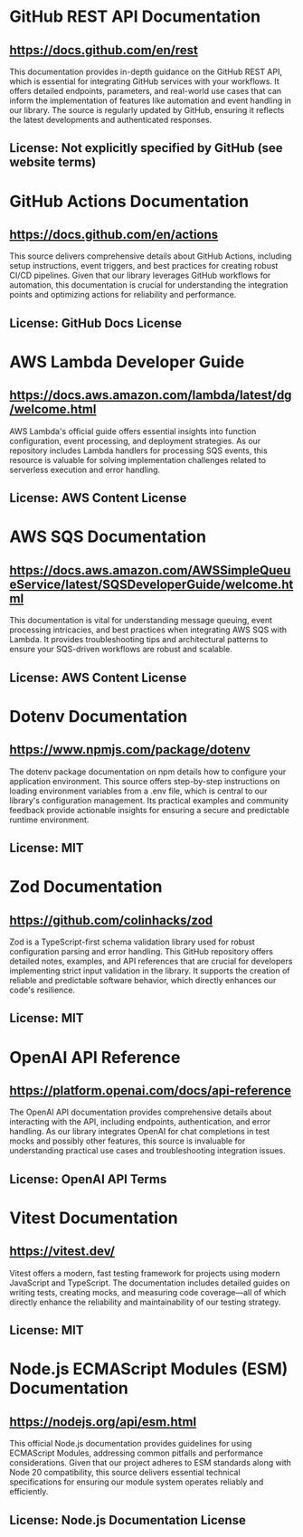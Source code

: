 # GitHub REST API Documentation
## https://docs.github.com/en/rest
This documentation provides in-depth guidance on the GitHub REST API, which is essential for integrating GitHub services with your workflows. It offers detailed endpoints, parameters, and real-world use cases that can inform the implementation of features like automation and event handling in our library. The source is regularly updated by GitHub, ensuring it reflects the latest developments and authenticated responses. 
## License: Not explicitly specified by GitHub (see website terms)

# GitHub Actions Documentation
## https://docs.github.com/en/actions
This source delivers comprehensive details about GitHub Actions, including setup instructions, event triggers, and best practices for creating robust CI/CD pipelines. Given that our library leverages GitHub workflows for automation, this documentation is crucial for understanding the integration points and optimizing actions for reliability and performance. 
## License: GitHub Docs License

# AWS Lambda Developer Guide
## https://docs.aws.amazon.com/lambda/latest/dg/welcome.html
AWS Lambda's official guide offers essential insights into function configuration, event processing, and deployment strategies. As our repository includes Lambda handlers for processing SQS events, this resource is valuable for solving implementation challenges related to serverless execution and error handling. 
## License: AWS Content License

# AWS SQS Documentation
## https://docs.aws.amazon.com/AWSSimpleQueueService/latest/SQSDeveloperGuide/welcome.html
This documentation is vital for understanding message queuing, event processing intricacies, and best practices when integrating AWS SQS with Lambda. It provides troubleshooting tips and architectural patterns to ensure your SQS-driven workflows are robust and scalable. 
## License: AWS Content License

# Dotenv Documentation
## https://www.npmjs.com/package/dotenv
The dotenv package documentation on npm details how to configure your application environment. This source offers step-by-step instructions on loading environment variables from a .env file, which is central to our library's configuration management. Its practical examples and community feedback provide actionable insights for ensuring a secure and predictable runtime environment.
## License: MIT

# Zod Documentation
## https://github.com/colinhacks/zod
Zod is a TypeScript-first schema validation library used for robust configuration parsing and error handling. This GitHub repository offers detailed notes, examples, and API references that are crucial for developers implementing strict input validation in the library. It supports the creation of reliable and predictable software behavior, which directly enhances our code's resilience.
## License: MIT

# OpenAI API Reference
## https://platform.openai.com/docs/api-reference
The OpenAI API documentation provides comprehensive details about interacting with the API, including endpoints, authentication, and error handling. As our library integrates OpenAI for chat completions in test mocks and possibly other features, this source is invaluable for understanding practical use cases and troubleshooting integration issues.
## License: OpenAI API Terms

# Vitest Documentation
## https://vitest.dev/
Vitest offers a modern, fast testing framework for projects using modern JavaScript and TypeScript. The documentation includes detailed guides on writing tests, creating mocks, and measuring code coverage—all of which directly enhance the reliability and maintainability of our testing strategy.
## License: MIT

# Node.js ECMAScript Modules (ESM) Documentation
## https://nodejs.org/api/esm.html
This official Node.js documentation provides guidelines for using ECMAScript Modules, addressing common pitfalls and performance considerations. Given that our project adheres to ESM standards along with Node 20 compatibility, this source delivers essential technical specifications for ensuring our module system operates reliably and efficiently.
## License: Node.js Documentation License
